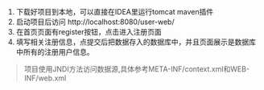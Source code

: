 1. 下载好项目到本地，可以直接在IDEA里运行tomcat maven插件
2. 启动项目后访问 http://localhost:8080/user-web/
3. 在首页页面有register按钮，点击进入注册页面
4. 填写相关注册信息，点提交后把数据存入的数据库中，并且页面展示是数据库中所有的注册用户信息。

> 项目使用JNDI方法访问数据源,具体参考META-INF/context.xml和WEB-INF/web.xml